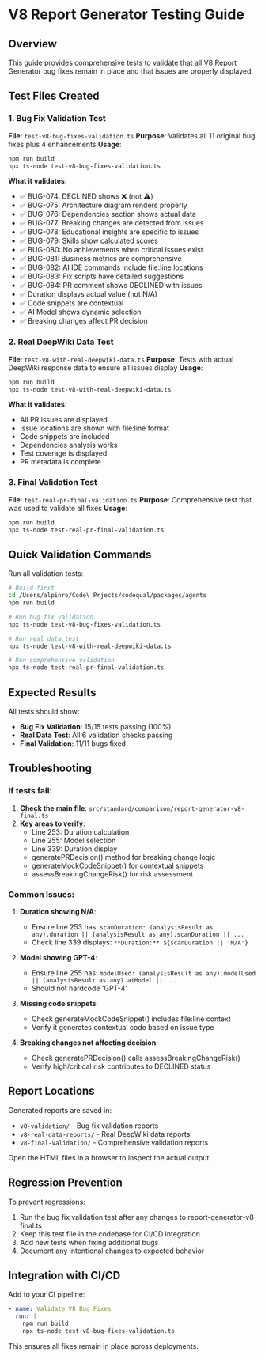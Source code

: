 # V8 Report Generator Testing Guide

## Overview
This guide provides comprehensive tests to validate that all V8 Report Generator bug fixes remain in place and that issues are properly displayed.

## Test Files Created

### 1. Bug Fix Validation Test
**File**: `test-v8-bug-fixes-validation.ts`
**Purpose**: Validates all 11 original bug fixes plus 4 enhancements
**Usage**:
```bash
npm run build
npx ts-node test-v8-bug-fixes-validation.ts
```

**What it validates**:
- ✅ BUG-074: DECLINED shows ❌ (not ⚠️)
- ✅ BUG-075: Architecture diagram renders properly
- ✅ BUG-076: Dependencies section shows actual data
- ✅ BUG-077: Breaking changes are detected from issues
- ✅ BUG-078: Educational insights are specific to issues
- ✅ BUG-079: Skills show calculated scores
- ✅ BUG-080: No achievements when critical issues exist
- ✅ BUG-081: Business metrics are comprehensive
- ✅ BUG-082: AI IDE commands include file:line locations
- ✅ BUG-083: Fix scripts have detailed suggestions
- ✅ BUG-084: PR comment shows DECLINED with issues
- ✅ Duration displays actual value (not N/A)
- ✅ Code snippets are contextual
- ✅ AI Model shows dynamic selection
- ✅ Breaking changes affect PR decision

### 2. Real DeepWiki Data Test
**File**: `test-v8-with-real-deepwiki-data.ts`
**Purpose**: Tests with actual DeepWiki response data to ensure all issues display
**Usage**:
```bash
npm run build
npx ts-node test-v8-with-real-deepwiki-data.ts
```

**What it validates**:
- All PR issues are displayed
- Issue locations are shown with file:line format
- Code snippets are included
- Dependencies analysis works
- Test coverage is displayed
- PR metadata is complete

### 3. Final Validation Test
**File**: `test-real-pr-final-validation.ts`
**Purpose**: Comprehensive test that was used to validate all fixes
**Usage**:
```bash
npm run build
npx ts-node test-real-pr-final-validation.ts
```

## Quick Validation Commands

Run all validation tests:
```bash
# Build first
cd /Users/alpinro/Code\ Prjects/codequal/packages/agents
npm run build

# Run bug fix validation
npx ts-node test-v8-bug-fixes-validation.ts

# Run real data test
npx ts-node test-v8-with-real-deepwiki-data.ts

# Run comprehensive validation
npx ts-node test-real-pr-final-validation.ts
```

## Expected Results

All tests should show:
- **Bug Fix Validation**: 15/15 tests passing (100%)
- **Real Data Test**: All 6 validation checks passing
- **Final Validation**: 11/11 bugs fixed

## Troubleshooting

### If tests fail:

1. **Check the main file**: `src/standard/comparison/report-generator-v8-final.ts`
2. **Key areas to verify**:
   - Line 253: Duration calculation
   - Line 255: Model selection
   - Line 339: Duration display
   - generatePRDecision() method for breaking change logic
   - generateMockCodeSnippet() for contextual snippets
   - assessBreakingChangeRisk() for risk assessment

### Common Issues:

1. **Duration showing N/A**:
   - Ensure line 253 has: `scanDuration: (analysisResult as any).duration || (analysisResult as any).scanDuration || ...`
   - Check line 339 displays: `**Duration:** ${scanDuration || 'N/A'}`

2. **Model showing GPT-4**:
   - Ensure line 255 has: `modelUsed: (analysisResult as any).modelUsed || (analysisResult as any).aiModel || ...`
   - Should not hardcode 'GPT-4'

3. **Missing code snippets**:
   - Check generateMockCodeSnippet() includes file:line context
   - Verify it generates contextual code based on issue type

4. **Breaking changes not affecting decision**:
   - Check generatePRDecision() calls assessBreakingChangeRisk()
   - Verify high/critical risk contributes to DECLINED status

## Report Locations

Generated reports are saved in:
- `v8-validation/` - Bug fix validation reports
- `v8-real-data-reports/` - Real DeepWiki data reports
- `v8-final-validation/` - Comprehensive validation reports

Open the HTML files in a browser to inspect the actual output.

## Regression Prevention

To prevent regressions:
1. Run the bug fix validation test after any changes to report-generator-v8-final.ts
2. Keep this test file in the codebase for CI/CD integration
3. Add new tests when fixing additional bugs
4. Document any intentional changes to expected behavior

## Integration with CI/CD

Add to your CI pipeline:
```yaml
- name: Validate V8 Bug Fixes
  run: |
    npm run build
    npx ts-node test-v8-bug-fixes-validation.ts
```

This ensures all fixes remain in place across deployments.